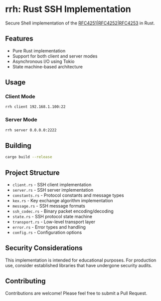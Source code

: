 # rrh: Rust SSH Implementation

Secure Shell implementation of the [RFC4251|RFC4252|RFC4253](https://www.rfc-editor.org/rfc/rfc4253) in Rust.

## Features

- Pure Rust implementation
- Support for both client and server modes
- Asynchronous I/O using Tokio
- State machine-based architecture

## Usage

### Client Mode

```bash
rrh client 192.168.1.100:22
```

### Server Mode

```bash
rrh server 0.0.0.0:2222
```

## Building

```bash
cargo build --release
```

## Project Structure

- `client.rs` - SSH client implementation
- `server.rs` - SSH server implementation
- `constants.rs` - Protocol constants and message types
- `kex.rs` - Key exchange algorithm implementation
- `message.rs` - SSH message formats
- `ssh_codec.rs` - Binary packet encoding/decoding
- `state.rs` - SSH protocol state machine
- `transport.rs` - Low-level transport layer
- `error.rs` - Error types and handling
- `config.rs` - Configuration options

## Security Considerations

This implementation is intended for educational purposes. For production use, consider established libraries that have undergone security audits.

## Contributing

Contributions are welcome! Please feel free to submit a Pull Request.
